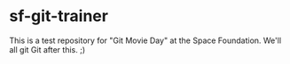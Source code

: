# sf-git-trainer
This is a test repository for "Git Movie Day" at the Space Foundation. We'll all git Git after this. ;)
